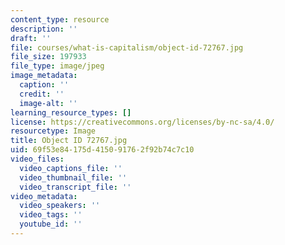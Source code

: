 ```yaml
---
content_type: resource
description: ''
draft: ''
file: courses/what-is-capitalism/object-id-72767.jpg
file_size: 197933
file_type: image/jpeg
image_metadata:
  caption: ''
  credit: ''
  image-alt: ''
learning_resource_types: []
license: https://creativecommons.org/licenses/by-nc-sa/4.0/
resourcetype: Image
title: Object ID 72767.jpg
uid: 69f53e84-175d-4150-9176-2f92b74c7c10
video_files:
  video_captions_file: ''
  video_thumbnail_file: ''
  video_transcript_file: ''
video_metadata:
  video_speakers: ''
  video_tags: ''
  youtube_id: ''
---
```

